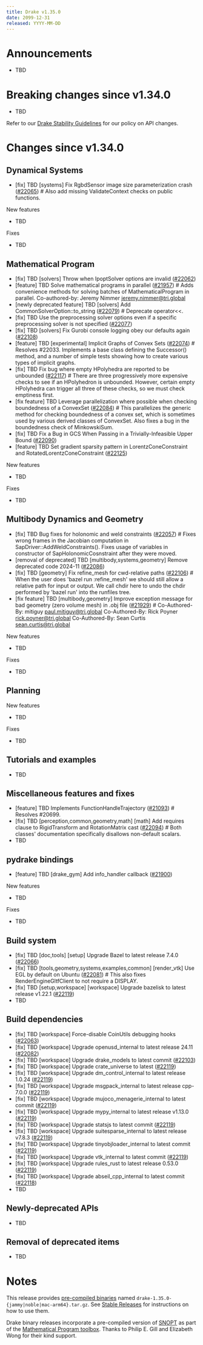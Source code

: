 ```yaml
---
title: Drake v1.35.0
date: 2099-12-31
released: YYYY-MM-DD
---
```


# Announcements

* TBD

# Breaking changes since v1.34.0

* TBD

Refer to our [Drake Stability Guidelines](/stable.html) for our policy
on API changes.

# Changes since v1.34.0

## Dynamical Systems

<!-- <relnotes for systems go here> -->

* [fix] TBD [systems] Fix RgbdSensor image size parameterization crash ([#22065][_#22065])  # Also add missing ValidateContext checks on public functions.

New features

* TBD

Fixes

* TBD

## Mathematical Program

<!-- <relnotes for solvers go here> -->

* [fix] TBD [solvers] Throw when IpoptSolver options are invalid ([#22062][_#22062])
* [feature] TBD Solve mathematical programs in parallel ([#21957][_#21957])  # Adds convenience methods for solving batches of MathematicalProgram in parallel. Co-authored-by: Jeremy Nimmer <jeremy.nimmer@tri.global>
* [newly deprecated feature] TBD [solvers] Add CommonSolverOption::to_string ([#22079][_#22079])  # Deprecate operator<<.
* [fix] TBD Use the preprocessing solver options even if a specific preprocessing solver is not specified ([#22077][_#22077])
* [fix] TBD [solvers] Fix Gurobi console logging obey our defaults again ([#22108][_#22108])
* [feature] TBD [experimental] Implicit Graphs of Convex Sets ([#22074][_#22074])  # Resolves #22033. Implements a base class defining the Successor() method, and a number of simple tests showing how to create various types of implicit graphs.
* [fix] TBD Fix bug where empty HPolyhedra are reported to be unbounded ([#22117][_#22117])  # There are three progressively more expensive checks to see if an HPolyhedron is unbounded. However, certain empty HPolyhedra can trigger all three of these checks, so we must check emptiness first.
* [fix feature] TBD Leverage parallelization where possible when checking boundedness of a ConvexSet ([#22084][_#22084])  # This parallelizes the generic method for checking boundedness of a convex set, which is sometimes used by various derived classes of ConvexSet. Also fixes a bug in the boundedness check of MinkowskiSum.
* [fix] TBD Fix a Bug in GCS When Passing in a Trivially-Infeasible Upper Bound ([#22090][_#22090])
* [feature] TBD Set gradient sparsity pattern in LorentzConeConstraint and RotatedLorentzConeConstraint ([#22125][_#22125])

New features

* TBD

Fixes

* TBD

## Multibody Dynamics and Geometry

<!-- <relnotes for geometry,multibody go here> -->

* [fix] TBD Bug fixes for holonomic and weld constraints ([#22057][_#22057])  # Fixes wrong frames in the Jacobian computation in SapDriver::AddWeldConstraints(). Fixes usage of variables in constructor of SapHolonomicCosnstraint after they were moved.
* [removal of deprecated] TBD [multibody,systems,geometry] Remove deprecated code 2024-11 ([#22086][_#22086])
* [fix] TBD [geometry] Fix refine_mesh for cwd-relative paths ([#22106][_#22106])  # When the user does 'bazel run :refine_mesh' we should still allow a relative path for input or output. We call chdir here to undo the chdir performed by 'bazel run' into the runfiles tree.
* [fix feature] TBD [multibody,geometry] Improve exception message for bad geometry (zero volume mesh) in .obj file ([#21929][_#21929])  # Co-Authored-By: mitiguy <paul.mitiguy@tri.global> Co-Authored-By: Rick Poyner <rick.poyner@tri.global> Co-Authored-By: Sean Curtis <sean.curtis@tri.global>

New features

* TBD

Fixes

* TBD

## Planning

<!-- <relnotes for planning go here> -->


New features

* TBD

Fixes

* TBD

## Tutorials and examples

<!-- <relnotes for examples,tutorials go here> -->

* TBD

## Miscellaneous features and fixes

<!-- <relnotes for common,math,lcm,lcmtypes,manipulation,perception,visualization go here> -->

* [feature] TBD Implements FunctionHandleTrajectory ([#21093][_#21093])  # Resolves #20699.
* [fix] TBD [perception,common,geometry,math] [math] Add requires clause to RigidTransform and RotationMatrix cast ([#22094][_#22094])  # Both classes' documentation specifically disallows non-default scalars.
* TBD

## pydrake bindings

<!-- <relnotes for bindings go here> -->

* [feature] TBD [drake_gym] Add info_handler callback ([#21900][_#21900])

New features

* TBD

Fixes

* TBD

## Build system

<!-- <relnotes for cmake,doc,setup,third_party,tools go here> -->

* [fix] TBD [doc,tools] [setup] Upgrade Bazel to latest release 7.4.0 ([#22066][_#22066])
* [fix] TBD [tools,geometry,systems,examples,common] [render_vtk] Use EGL by default on Ubuntu ([#22081][_#22081])  # This also fixes RenderEngineGltfClient to not require a DISPLAY.
* [fix] TBD [setup,workspace] [workspace] Upgrade bazelisk to latest release v1.22.1 ([#22119][_#22119])
* TBD

## Build dependencies

<!-- <relnotes for workspace go here> -->

* [fix] TBD [workspace] Force-disable CoinUtils debugging hooks ([#22063][_#22063])
* [fix] TBD [workspace] Upgrade openusd_internal to latest release 24.11 ([#22082][_#22082])
* [fix] TBD [workspace] Upgrade drake_models to latest commit ([#22103][_#22103])
* [fix] TBD [workspace] Upgrade crate_universe to latest ([#22119][_#22119])
* [fix] TBD [workspace] Upgrade dm_control_internal to latest release 1.0.24 ([#22119][_#22119])
* [fix] TBD [workspace] Upgrade msgpack_internal to latest release cpp-7.0.0 ([#22119][_#22119])
* [fix] TBD [workspace] Upgrade mujoco_menagerie_internal to latest commit ([#22119][_#22119])
* [fix] TBD [workspace] Upgrade mypy_internal to latest release v1.13.0 ([#22119][_#22119])
* [fix] TBD [workspace] Upgrade statsjs to latest commit ([#22119][_#22119])
* [fix] TBD [workspace] Upgrade suitesparse_internal to latest release v7.8.3 ([#22119][_#22119])
* [fix] TBD [workspace] Upgrade tinyobjloader_internal to latest commit ([#22119][_#22119])
* [fix] TBD [workspace] Upgrade vtk_internal to latest commit ([#22119][_#22119])
* [fix] TBD [workspace] Upgrade rules_rust to latest release 0.53.0 ([#22119][_#22119])
* [fix] TBD [workspace] Upgrade abseil_cpp_internal to latest commit ([#22118][_#22118])
* TBD

## Newly-deprecated APIs

* TBD

## Removal of deprecated items

* TBD

# Notes


This release provides [pre-compiled binaries](https://github.com/RobotLocomotion/drake/releases/tag/v1.35.0) named
``drake-1.35.0-{jammy|noble|mac-arm64}.tar.gz``. See [Stable Releases](/from_binary.html#stable-releases) for instructions on how to use them.

Drake binary releases incorporate a pre-compiled version of [SNOPT](https://ccom.ucsd.edu/~optimizers/solvers/snopt/) as part of the
[Mathematical Program toolbox](https://drake.mit.edu/doxygen_cxx/group__solvers.html). Thanks to
Philip E. Gill and Elizabeth Wong for their kind support.

<!-- <begin issue links> -->
[_#21093]: https://github.com/RobotLocomotion/drake/pull/21093
[_#21900]: https://github.com/RobotLocomotion/drake/pull/21900
[_#21929]: https://github.com/RobotLocomotion/drake/pull/21929
[_#21957]: https://github.com/RobotLocomotion/drake/pull/21957
[_#22057]: https://github.com/RobotLocomotion/drake/pull/22057
[_#22062]: https://github.com/RobotLocomotion/drake/pull/22062
[_#22063]: https://github.com/RobotLocomotion/drake/pull/22063
[_#22065]: https://github.com/RobotLocomotion/drake/pull/22065
[_#22066]: https://github.com/RobotLocomotion/drake/pull/22066
[_#22074]: https://github.com/RobotLocomotion/drake/pull/22074
[_#22077]: https://github.com/RobotLocomotion/drake/pull/22077
[_#22079]: https://github.com/RobotLocomotion/drake/pull/22079
[_#22081]: https://github.com/RobotLocomotion/drake/pull/22081
[_#22082]: https://github.com/RobotLocomotion/drake/pull/22082
[_#22084]: https://github.com/RobotLocomotion/drake/pull/22084
[_#22086]: https://github.com/RobotLocomotion/drake/pull/22086
[_#22090]: https://github.com/RobotLocomotion/drake/pull/22090
[_#22094]: https://github.com/RobotLocomotion/drake/pull/22094
[_#22103]: https://github.com/RobotLocomotion/drake/pull/22103
[_#22106]: https://github.com/RobotLocomotion/drake/pull/22106
[_#22108]: https://github.com/RobotLocomotion/drake/pull/22108
[_#22117]: https://github.com/RobotLocomotion/drake/pull/22117
[_#22118]: https://github.com/RobotLocomotion/drake/pull/22118
[_#22119]: https://github.com/RobotLocomotion/drake/pull/22119
[_#22125]: https://github.com/RobotLocomotion/drake/pull/22125
<!-- <end issue links> -->

<!--
  Current oldest_commit a60c85e9e3fd51ebc8ccba84f7a218e111b54d33 (exclusive).
  Current newest_commit 738bbcf4fde3721c380297b479f63b3441eb350e (inclusive).
-->
